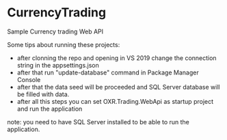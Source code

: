 # CurrencyTrading
Sample Currency trading Web API

Some tips about running these projects:
- after clonning the repo and opening in VS 2019 change the connection string in the appsettings.json
- after that run "update-database" command in Package Manager Console
- after that the data seed will be proceeded and SQL Server database will be filled with data.
- after all this steps you can set OXR.Trading.WebApi as startup project and run the application

note: you need to have SQL Server installed to be able to run the application.
